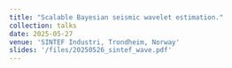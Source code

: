 ```yaml
---
title: "Scalable Bayesian seismic wavelet estimation."
collection: talks
date: 2025-05-27
venue: 'SINTEF Industri, Trondheim, Norway'
slides: '/files/20250526_sintef_wave.pdf'
---
```


